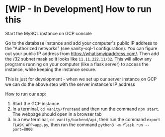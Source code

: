 # [WIP - In Development] How to run this

Start the MySQL instance on GCP console

Go to the database instance and add your computer's public IP address to the "Authorized networks" (see vanity-sql-1 configuration). You can figure out your public IP address from https://whatismyipaddress.com/. Then add the /32 subnet mask so it looks like `11.11.222.11/32`. This will allow any programs running on your computer (like a flask server) to access the instance, while keeping the instance secure.

This is just for development - when we set up our server instance on GCP we can do the above step with the server instance's IP address

How to run our app:
1. Start the GCP instance
2. In a terminal, `cd vanity/frontend` and then run the command `npm start`. The webpage should open in a browser tab
3. In a new terminal, `cd vanity/backend/api`, then run the command `export FLASK_APP=app.py`, then run the command `python3 -m flask run --port=8000`
